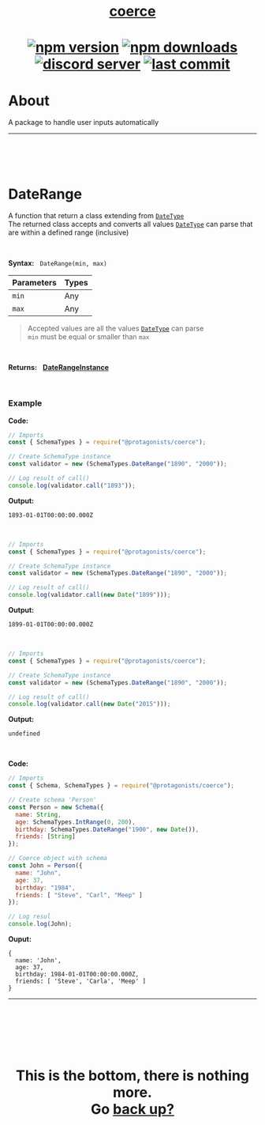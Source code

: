 <div id="top" align="center">

<h1><a href="https://github.com/ThePywon/coerce">coerce</a><h1>

[![npm version](https://img.shields.io/npm/v/@protagonists/coerce)](https://github.com/ThePywon/coerce)
[![npm downloads](https://img.shields.io/npm/dt/@protagonists/coerce)](https://github.com/ThePywon/coerce)
[![discord server](https://img.shields.io/discord/937758194736955443?logo=discord&logoColor=white)](https://discord.gg/cwhj3EgqGP)
[![last commit](https://img.shields.io/github/last-commit/ThePywon/coerce)](https://github.com/ThePywon/coerce)

</div>


# About

A package to handle user inputs automatically

---

<br/><br/><br/>



# DateRange

A function that return a class extending from [`DateType`](https://github.com/ThePywon/coerce/blob/main/documentation/SchemaTypes/DateType.md)  
The returned class accepts and converts all values [`DateType`](https://github.com/ThePywon/coerce/blob/main/documentation/SchemaTypes/DateType.md) can parse that are within a defined range (inclusive)

<br/>

**Syntax:** &nbsp; `DateRange(min, max)`

|**Parameters**|**Types**|
|-|-|
|`min`|Any|
|`max`|Any|

> Accepted values are all the values [`DateType`](https://github.com/ThePywon/coerce/blob/main/documentation/SchemaTypes/DateType.md) can parse  
> `min` must be equal or smaller than `max`

<br/>

**Returns:** &nbsp; [**DateRangeInstance**](https://github.com/ThePywon/coerce/blob/main/documentation/SchemaTypes/DateRangeInstance.md)

<br/>

### **Example**

**Code:**

```js
// Imports
const { SchemaTypes } = require("@protagonists/coerce");

// Create SchemaType instance
const validator = new (SchemaTypes.DateRange("1890", "2000"));

// Log result of call()
console.log(validator.call("1893"));
```

**Output:**

```
1893-01-01T00:00:00.000Z
```

<br/>

```js
// Imports
const { SchemaTypes } = require("@protagonists/coerce");

// Create SchemaType instance
const validator = new (SchemaTypes.DateRange("1890", "2000"));

// Log result of call()
console.log(validator.call(new Date("1899")));
```

**Output:**

```
1899-01-01T00:00:00.000Z
```

<br/>

```js
// Imports
const { SchemaTypes } = require("@protagonists/coerce");

// Create SchemaType instance
const validator = new (SchemaTypes.DateRange("1890", "2000"));

// Log result of call()
console.log(validator.call(new Date("2015")));
```

**Output:**

```
undefined
```

<br/>

**Code:**

```js
// Imports
const { Schema, SchemaTypes } = require("@protagonists/coerce");

// Create schema 'Person'
const Person = new Schema({
  name: String,
  age: SchemaTypes.IntRange(0, 200),
  birthday: SchemaTypes.DateRange("1900", new Date()),
  friends: [String]
});

// Coerce object with schema
const John = Person({
  name: "John",
  age: 37,
  birthday: "1984",
  friends: [ "Steve", "Carl", "Meep" ]
});

// Log resul
console.log(John);
```

**Ouput:**

```
{
  name: 'John',
  age: 37,
  birthday: 1984-01-01T00:00:00.000Z,
  friends: [ 'Steve', 'Carla', 'Meep' ]
}
```

---

<br/><br/><br/><br/><br/>

<h1 align="center">This is the bottom, there is nothing more.<br/>
Go <a href="#top">back up?</a></h1>
